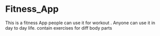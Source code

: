 # Fitness_App
This is a fitness App people can use it for workout .
Anyone can use it in day to day life.
contain exercises for diff body parts

